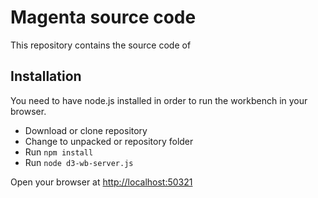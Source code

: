# Magenta source code

This repository contains the source code of 

## Installation 

You need to have node.js installed in order to run the workbench in your browser. 

- Download or clone repository
- Change to unpacked or repository folder
- Run `npm install`
- Run `node d3-wb-server.js`

Open your browser at <http://localhost:50321>

